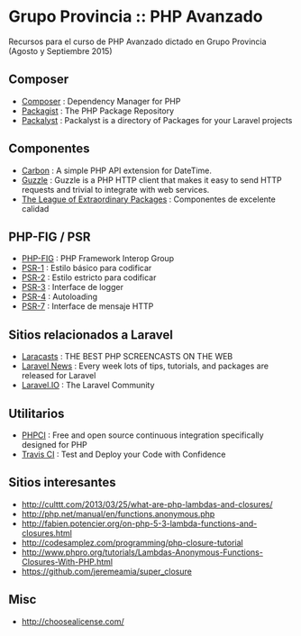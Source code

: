 # Grupo Provincia :: PHP Avanzado

Recursos para el curso de PHP Avanzado dictado en Grupo Provincia (Agosto y Septiembre 2015)

## Composer

* [Composer](https://getcomposer.org/) : Dependency Manager for PHP
* [Packagist](https://packagist.org/) : The PHP Package Repository
* [Packalyst](http://packalyst.com/) : Packalyst is a directory of Packages for your Laravel projects

## Componentes

* [Carbon](http://carbon.nesbot.com/) : A simple PHP API extension for DateTime.
* [Guzzle](http://guzzlephp.org/) : Guzzle is a PHP HTTP client that makes it easy to send HTTP requests and trivial to integrate with web services.
* [The League of Extraordinary Packages](https://thephpleague.com/) : Componentes de excelente calidad

## PHP-FIG / PSR

* [PHP-FIG](http://www.php-fig.org/) : PHP Framework Interop Group
* [PSR-1](http://www.php-fig.org/psr/psr-1/es/) : Estilo básico para codificar
* [PSR-2](http://www.php-fig.org/psr/psr-2/es/) : Estilo estricto para codificar
* [PSR-3](http://www.php-fig.org/psr/psr-2/es/) : Interface de logger
* [PSR-4](http://www.php-fig.org/psr/psr-4/) : Autoloading
* [PSR-7](http://www.php-fig.org/psr/psr-7/) : Interface de mensaje HTTP

## Sitios relacionados a Laravel

* [Laracasts](https://laracasts.com/) : THE BEST PHP SCREENCASTS ON THE WEB
* [Laravel News](https://laravel-news.com/) : Every week lots of tips, tutorials, and packages are released for Laravel
* [Laravel.IO](http://laravel.io/) : The Laravel Community 

## Utilitarios

* [PHPCI](https://www.phptesting.org/) : Free and open source continuous integration specifically designed for PHP
* [Travis CI](https://travis-ci.org/) : Test and Deploy your Code with Confidence


## Sitios interesantes

* http://culttt.com/2013/03/25/what-are-php-lambdas-and-closures/
* http://php.net/manual/en/functions.anonymous.php
* http://fabien.potencier.org/on-php-5-3-lambda-functions-and-closures.html
* http://codesamplez.com/programming/php-closure-tutorial
* http://www.phpro.org/tutorials/Lambdas-Anonymous-Functions-Closures-With-PHP.html
* https://github.com/jeremeamia/super_closure


## Misc

* http://choosealicense.com/
